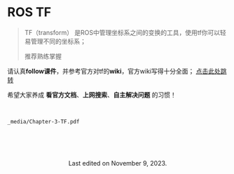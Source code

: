 # ROS TF

> TF（transform） 是ROS中管理坐标系之间的变换的工具，使用tf你可以轻易管理不同的坐标系；
>
> 
>
> 推荐熟练掌握



请认真**follow课件**，并参考官方对tf的**wiki**，官方wiki写得十分全面；    [点击此处跳转](https://wiki.ros.org/tf)



希望大家养成 **看官方文档**、**上网搜索**、**自主解决问题** 的习惯！



<br>

```pdf
_media/Chapter-3-TF.pdf
```



*<!-- 末尾 -->*

<br>

<br>

<br>



<center>

Last edited on November 9, 2023.

</center>



<br>

<br>
